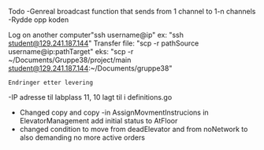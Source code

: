 Todo
-Genreal broadcast function that sends from 1 channel to 1-n channels
-Rydde opp koden
  
Log on another computer"ssh username@ip"
    ex: "ssh student@129.241.187.144"
Transfer file: "scp -r pathSource username@ip:pathTarget"
    eks: "scp -r ~/Documents/Gruppe38/project/main student@129.241.187.144:~/Documents/gruppe38"
    
    Endringer etter levering
-IP adresse til labplass 11, 10 lagt til i definitions.go
- Changed copy and copy
-in AssignMovmentInstrucions in ElevatorManagement add initial status to AtFloor
- changed condition to move from deadElevator and from noNetwork to also demanding no more active orders
